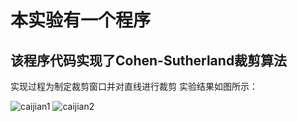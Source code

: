 # 本实验有一个程序
## 该程序代码实现了Cohen-Sutherland裁剪算法
实现过程为制定裁剪窗口并对直线进行裁剪
实验结果如图所示：

![caijian1](https://user-images.githubusercontent.com/87750093/174420913-b10396d0-9d9b-4041-a414-27385d529798.png)
![caijian2](https://user-images.githubusercontent.com/87750093/174420915-d0355407-cf95-482b-8763-3a1b0c2570ee.png)
